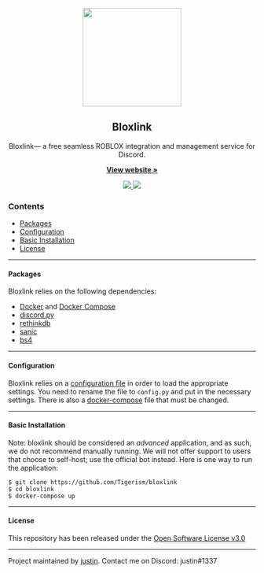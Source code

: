 <div align="center">
    <img src="https://cdn.discordapp.com/attachments/412792774581026828/453797898170269698/bloxlink.svg" height="200" width="200">
    <h2>Bloxlink</h2>
    <p align="center">
        <p>Bloxlink— a free seamless ROBLOX integration and management service for Discord.</p>
        <a href="https://blox.link">
            <b>View website »</b>
        </a>
    </p>
</div>
<p align="center">
    <a href="https://blox.link">
        <img src="https://img.shields.io/website-up-down-green-red/https/blox.link.svg?label=website">
    </a>
    <a href="https://discord.gg/g4Z2Pbx">
        <img src="https://img.shields.io/discord/372036754078826496.svg">
    </a>
</p>

### Contents
* [Packages](#packages)
* [Configuration](#configuration)
* [Basic Installation](#basic-installation)
* [License](#license)

------------------
#### Packages
Bloxlink relies on the following dependencies:
* [Docker](https://www.docker.com/) and [Docker Compose](https://docs.docker.com/compose/)
* [discord.py](https://github.com/Rapptz/discord.py)
* [rethinkdb](https://rethinkdb.com)
* [sanic](https://github.com/channelcat/sanic)
* [bs4](https://www.crummy.com/software/BeautifulSoup/bs4/doc/)

------------------
#### Configuration
Bloxlink relies on a [configuration file](https://github.com/Tigerism/bloxlink/blob/master/config.py.example) in order to load the appropriate settings. You need to rename the file to ``config.py`` and put in the necessary settings. There is also a [docker-compose](https://github.com/Tigerism/bloxlink/blob/master/docker-compose.yml) file that must be changed.

------------------
#### Basic Installation
Note: bloxlink should be considered an _advanced_ application, and as such, we do not recommend manually running. We will not offer support to users that choose to self-host; use the official bot instead. Here is one way to run the application:
```
$ git clone https://github.com/Tigerism/bloxlink
$ cd bloxlink
$ docker-compose up
```

------------------
#### License
This repository has been released under the [Open Software License v3.0](LICENSE)

------------------
Project maintained by [justin](https://github.com/Tigerism).
Contact me on Discord: justin#1337
